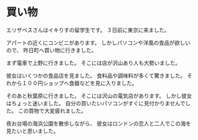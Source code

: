 # 買い物

エリザベスさんはイキりすの留学生です。
３日前に東京に来ました。

アパートの近くにコンビニがあります。
しかしパソコンや洋風の食品が欲しいので、
昨日町へ買い物に行きました。

まず電車で上野に行きました。
そこには店が沢山あり人も大勢いました。

彼女はいくつかの食品店を見ました。
食料品や調味料が多くて驚きました。
それから１００円ショップへ食器などを見に入りました。

そのあと秋葉原に行きました。
そこには沢山の電気店があります。
しかし彼女はちょっと迷いました。
自分の買いたいパソコンがすぐに見付かりませんでした。
この買物で大変疲れました。

夜お台場の海浜公園を散歩しながら、
彼女はロンドンの恋人と二人でこの海を見たいと思いました。
